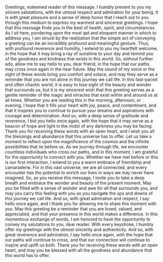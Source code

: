 Greetings, esteemed reader of this message. I humbly present to you my sincere salutations, with the utmost respect and admiration for your being. It is with great pleasure and a sense of deep honor that I reach out to you through this medium to express my warmest and sincerest greetings. I hope that this message finds you in the best of health, spirit, and circumstances. As I sit here, pondering upon the most apt and eloquent manner in which to address you, I am struck by the realization that the simple act of conveying a greeting can be an incredibly profound and meaningful gesture. Thus, with profound reverence and humility, I extend to you my heartfelt welcome, in the hope that it may bring a ray of sunshine to your day and remind you of the goodness and kindness that exists in this world. So, without further ado, allow me to say hello to you, dear friend, in the hope that our paths may cross once again in the near future. May the sound of my voice or the sight of these words bring you comfort and solace, and may they serve as a reminder that you are not alone in this journey we call life. In this fast-paced and often chaotic world, it is easy to lose sight of the beauty and wonder that surrounds us, but it is my sincerest wish that this greeting serves as a gentle reminder of the magic and miracles that exist within and around us at all times. Whether you are reading this in the morning, afternoon, or evening, I hope that it fills your heart with joy, peace, and contentment, and that it inspires you to continue to pursue your dreams and aspirations with courage and determination. And so, with a deep sense of gratitude and reverence, I bid you hello once again, with the hope that it may serve as a beacon of hope and light in the midst of any darkness you may be facing. Thank you for receiving these words with an open heart, and I wish you all the blessings and abundance that this universe has to offer. Let us take a moment to reflect upon the magnificence of the cosmos and the infinite possibilities that lie before us. As we journey through life, we encounter countless individuals who cross our paths, and in this moment, I am grateful for the opportunity to connect with you. Whether we have met before or this is our first interaction, I extend to you a warm embrace of friendship and camaraderie. For in this vast universe, we are all connected, and every encounter has the potential to enrich our lives in ways we may never have imagined. So, as you receive this message, I invite you to take a deep breath and embrace the wonder and beauty of the present moment. May you be filled with a sense of wonder and awe for all that surrounds you, and may you carry this feeling with you as you navigate the ups and downs of this journey we call life. And so, with great admiration and respect, I say hello once again, and I thank you for allowing me to share this moment with you. May this greeting be a reminder that you are loved, valued, and appreciated, and that your presence in this world makes a difference. In this momentous exchange of words, I am honored to have the opportunity to convey my salutations to you, dear reader. With every keystroke, I humbly offer my greetings with the utmost sincerity and authenticity. And so, with great reverence and admiration, I say hello once again, with the hope that our paths will continue to cross, and that our connection will continue to inspire and uplift us both. Thank you for receiving these words with an open heart, and may you be blessed with all the goodness and abundance that this world has to offer.
